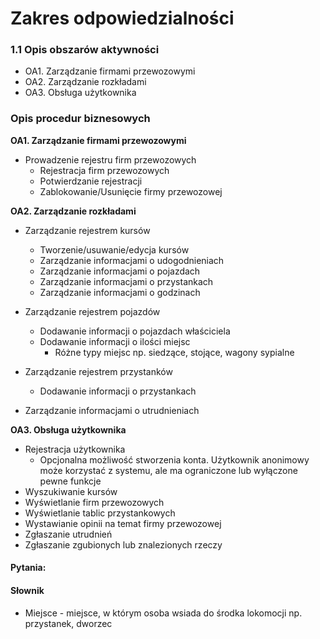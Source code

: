 # Zakres odpowiedzialności

### 1.1 Opis obszarów aktywności

- OA1. Zarządzanie firmami przewozowymi
- OA2. Zarządzanie rozkładami
- OA3. Obsługa użytkownika

### Opis procedur biznesowych

**OA1. Zarządzanie firmami przewozowymi**

-  Prowadzenie rejestru firm przewozowych
   - Rejestracja firm przewozowych
   - Potwierdzanie rejestracji
   - Zablokowanie/Usunięcie firmy przewozowej

**OA2. Zarządzanie rozkładami**

- Zarządzanie rejestrem kursów

  - Tworzenie/usuwanie/edycja kursów
  - Zarządzanie informacjami o udogodnieniach
  - Zarządzanie informacjami o pojazdach
  - Zarządzanie informacjami o przystankach
  - Zarządzanie informacjami o godzinach

- Zarządzanie rejestrem pojazdów
  - Dodawanie informacji o pojazdach właściciela
  - Dodawanie informacji o ilości miejsc
    - Różne typy miejsc np. siedzące, stojące, wagony sypialne

- Zarządzanie rejestrem przystanków
  - Dodawanie informacji o przystankach

- Zarządzanie informacjami o utrudnieniach
  
**OA3. Obsługa użytkownika**
- Rejestracja użytkownika
  - Opcjonalna możliwość stworzenia konta. Użytkownik anonimowy może korzystać z systemu, ale ma ograniczone lub wyłączone pewne funkcje
- Wyszukiwanie kursów
- Wyświetlanie firm przewozowych
- Wyświetlanie tablic przystankowych
- Wystawianie opinii na temat firmy przewozowej 
- Zgłaszanie utrudnień
- Zgłaszanie zgubionych lub znalezionych rzeczy
  
#### Pytania: 

#### Słownik 
- Miejsce - miejsce, w którym osoba wsiada do środka lokomocji np. przystanek, dworzec